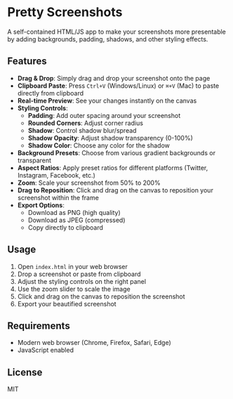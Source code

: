# Pretty Screenshots

A self-contained HTML/JS app to make your screenshots more presentable by adding backgrounds, padding, shadows, and other styling effects.

## Features

- **Drag & Drop**: Simply drag and drop your screenshot onto the page
- **Clipboard Paste**: Press `Ctrl+V` (Windows/Linux) or `⌘+V` (Mac) to paste directly from clipboard
- **Real-time Preview**: See your changes instantly on the canvas
- **Styling Controls**:
  - **Padding**: Add outer spacing around your screenshot
  - **Rounded Corners**: Adjust corner radius
  - **Shadow**: Control shadow blur/spread
  - **Shadow Opacity**: Adjust shadow transparency (0-100%)
  - **Shadow Color**: Choose any color for the shadow
- **Background Presets**: Choose from various gradient backgrounds or transparent
- **Aspect Ratios**: Apply preset ratios for different platforms (Twitter, Instagram, Facebook, etc.)
- **Zoom**: Scale your screenshot from 50% to 200%
- **Drag to Reposition**: Click and drag on the canvas to reposition your screenshot within the frame
- **Export Options**:
  - Download as PNG (high quality)
  - Download as JPEG (compressed)
  - Copy directly to clipboard

## Usage

1. Open `index.html` in your web browser
2. Drop a screenshot or paste from clipboard
3. Adjust the styling controls on the right panel
4. Use the zoom slider to scale the image
5. Click and drag on the canvas to reposition the screenshot
6. Export your beautified screenshot

## Requirements

- Modern web browser (Chrome, Firefox, Safari, Edge)
- JavaScript enabled

## License

MIT
